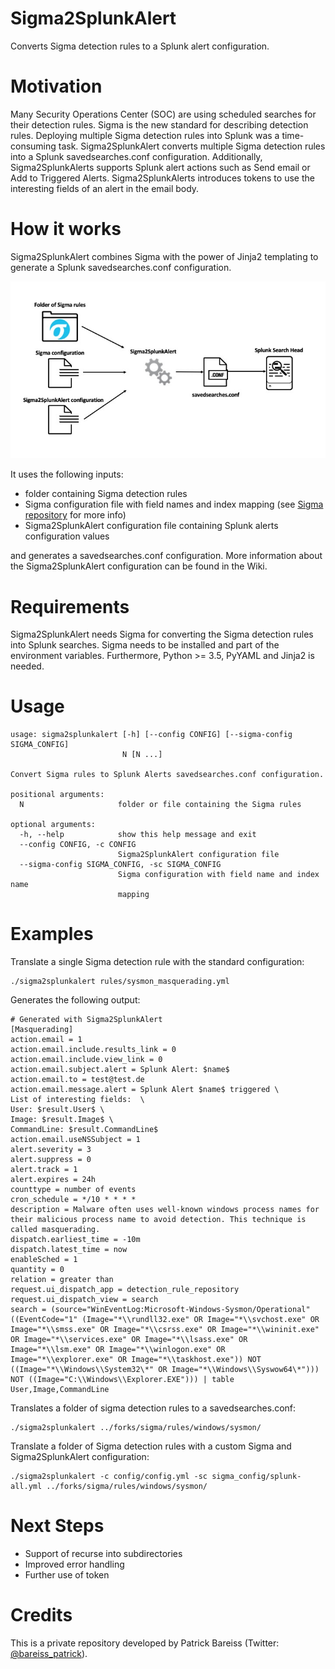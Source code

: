 # Sigma2SplunkAlert
Converts Sigma detection rules to a Splunk alert configuration.

# Motivation
Many Security Operations Center (SOC) are using scheduled searches for their detection rules. Sigma is the new standard for describing detection rules. Deploying multiple Sigma detection rules into Splunk was a time-consuming task. Sigma2SplunkAlert converts multiple Sigma detection rules into a Splunk savedsearches.conf configuration. Additionally, Sigma2SplunkAlerts supports Splunk alert actions such as Send email or Add to Triggered Alerts. Sigma2SplunkAlerts introduces tokens to use the interesting fields of an alert in the email body.

# How it works
Sigma2SplunkAlert combines Sigma with the power of Jinja2 templating to generate a Splunk savedsearches.conf configuration. 

![text](https://github.com/P4T12ICK/Sigma2SplunkAlert/blob/master/Sigma2SplunkAlert.jpg)

It uses the following inputs:
* folder containing Sigma detection rules
* Sigma configuration file with field names and index mapping (see [Sigma repository](https://github.com/Neo23x0/sigma) for more info)
* Sigma2SplunkAlert configuration file containing Splunk alerts configuration values

and generates a savedsearches.conf configuration. More information about the Sigma2SplunkAlert configuration can be found in the Wiki. 

# Requirements
Sigma2SplunkAlert needs Sigma for converting the Sigma detection rules into Splunk searches. Sigma needs to be installed and part of the environment variables. Furthermore, Python >= 3.5, PyYAML and Jinja2 is needed.

# Usage
````
usage: sigma2splunkalert [-h] [--config CONFIG] [--sigma-config SIGMA_CONFIG]
                         N [N ...]

Convert Sigma rules to Splunk Alerts savedsearches.conf configuration.

positional arguments:
  N                     folder or file containing the Sigma rules

optional arguments:
  -h, --help            show this help message and exit
  --config CONFIG, -c CONFIG
                        Sigma2SplunkAlert configuration file
  --sigma-config SIGMA_CONFIG, -sc SIGMA_CONFIG
                        Sigma configuration with field name and index name
                        mapping
````

# Examples
Translate a single Sigma detection rule with the standard configuration:
````
./sigma2splunkalert rules/sysmon_masquerading.yml 
````
Generates the following output:
````
# Generated with Sigma2SplunkAlert 
[Masquerading]
action.email = 1
action.email.include.results_link = 0
action.email.include.view_link = 0 
action.email.subject.alert = Splunk Alert: $name$ 
action.email.to = test@test.de
action.email.message.alert = Splunk Alert $name$ triggered \
List of interesting fields:  \
User: $result.User$ \
Image: $result.Image$ \
CommandLine: $result.CommandLine$  
action.email.useNSSubject = 1
alert.severity = 3
alert.suppress = 0
alert.track = 1
alert.expires = 24h
counttype = number of events
cron_schedule = */10 * * * *
description = Malware often uses well-known windows process names for their malicious process name to avoid detection. This technique is called masquerading.
dispatch.earliest_time = -10m
dispatch.latest_time = now
enableSched = 1
quantity = 0
relation = greater than
request.ui_dispatch_app = detection_rule_repository
request.ui_dispatch_view = search
search = (source="WinEventLog:Microsoft-Windows-Sysmon/Operational" ((EventCode="1" (Image="*\\rundll32.exe" OR Image="*\\svchost.exe" OR Image="*\\smss.exe" OR Image="*\\csrss.exe" OR Image="*\\wininit.exe" OR Image="*\\services.exe" OR Image="*\\lsass.exe" OR Image="*\\lsm.exe" OR Image="*\\winlogon.exe" OR Image="*\\explorer.exe" OR Image="*\\taskhost.exe")) NOT ((Image="*\\Windows\\System32\*" OR Image="*\\Windows\\Syswow64\*"))) NOT ((Image="C:\\Windows\\Explorer.EXE"))) | table User,Image,CommandLine
````

Translates a folder of sigma detection rules to a savedsearches.conf:
````
./sigma2splunkalert ../forks/sigma/rules/windows/sysmon/
````

Translate a folder of Sigma detection rules with a custom Sigma and Sigma2SplunkAlert configuration:
````
./sigma2splunkalert -c config/config.yml -sc sigma_config/splunk-all.yml ../forks/sigma/rules/windows/sysmon/
````

# Next Steps
* Support of recurse into subdirectories
* Improved error handling
* Further use of token

# Credits
This is a private repository developed by Patrick Bareiss (Twitter: [@bareiss_patrick](https://twitter.com/bareiss_patrick)).
